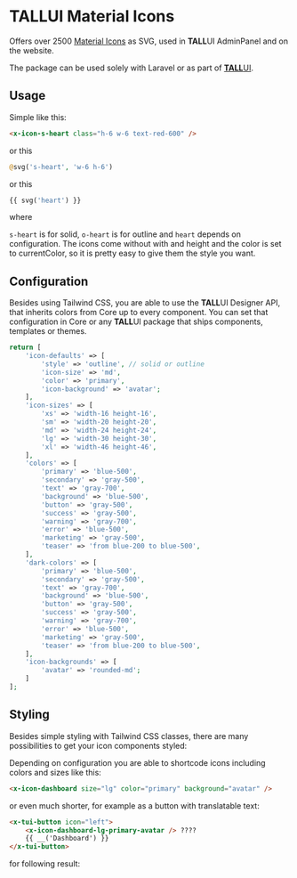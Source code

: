 # TALLUI Material Icons

Offers over 2500 [Material Icons](https://fonts.google.com/icons) as SVG, used in **TALL**UI AdminPanel and on the website. 

The package can be used solely with Laravel or as part of [**TALL**UI](https://tallui.io).

## Usage

Simple like this:

```html
<x-icon-s-heart class="h-6 w-6 text-red-600" />
```

or this

```php
@svg('s-heart', 'w-6 h-6')
```

or this

```php
{{ svg('heart') }}
```

where

`s-heart` is for solid, `o-heart` is for outline and `heart` depends on configuration. The icons come without with and height and the color is set to currentColor, so it is pretty easy to give them the style you want.

## Configuration

Besides using Tailwind CSS, you are able to use the **TALL**UI Designer API, that inherits colors from Core up to every component. You can set that configuration in Core or any **TALL**UI package that ships components, templates or themes.

```php
return [
    'icon-defaults' => [
        'style' => 'outline', // solid or outline
        'icon-size' => 'md',
        'color' => 'primary',
        'icon-background' => 'avatar';
    ],
    'icon-sizes' => [
        'xs' => 'width-16 height-16',
        'sm' => 'width-20 height-20',
        'md' => 'width-24 height-24',
        'lg' => 'width-30 height-30',
        'xl' => 'width-46 height-46',
    ],
    'colors' => [
        'primary' => 'blue-500',
        'secondary' => 'gray-500',
        'text' => 'gray-700',
        'background' => 'blue-500',
        'button' => 'gray-500',
        'success' => 'gray-500',
        'warning' => 'gray-700',
        'error' => 'blue-500',
        'marketing' => 'gray-500',
        'teaser' => 'from blue-200 to blue-500',
    ],
    'dark-colors' => [
        'primary' => 'blue-500',
        'secondary' => 'gray-500',
        'text' => 'gray-700',
        'background' => 'blue-500',
        'button' => 'gray-500',
        'success' => 'gray-500',
        'warning' => 'gray-700',
        'error' => 'blue-500',
        'marketing' => 'gray-500',
        'teaser' => 'from blue-200 to blue-500',
    ],
	'icon-backgrounds' => [
        'avatar' => 'rounded-md';
    ]
];
```

## Styling

Besides simple styling with Tailwind CSS classes, there are many possibilities to get your icon components styled:

Depending on configuration you are able to shortcode icons including colors and sizes like this:

```html
<x-icon-dashboard size="lg" color="primary" background="avatar" />
```

or even much shorter, for example as a button with translatable text:

```html
<x-tui-button icon="left">
	<x-icon-dashboard-lg-primary-avatar /> ????
    {{ __('Dashboard') }}
</x-tui-button>
```

for following result:

